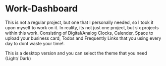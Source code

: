 # Work-Dashboard

This is not a regular project, but one that I personally needed, so I took it upon myself to work on it. In reality, its not just one project, but six projects within this work. Consisting of Digital/Analog Clocks, Calender, Space to upload your business card, Todos and Frequently Links that you using every day to dont waste your time!.

This is a desktop version and you can select the theme that you need (Light/ Dark)
